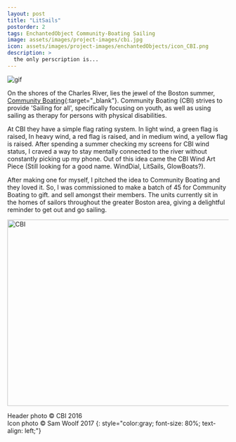 ```yaml
---
layout: post
title: "LitSails"
postorder: 2
tags: EnchantedObject Community-Boating Sailing
image: assets/images/project-images/cbi.jpg
icon: assets/images/project-images/enchantedObjects/icon_CBI.png
description: >
  the only perscription is...
---
```


![gif](../assets/images/project-images/enchantedObjects/CBI.gif)

On the shores of the Charles River, lies the jewel of the Boston summer, [Community Boating](https://www.community-boating.org/){:target="_blank"}. Community Boating (CBI) strives to provide 'Sailing for all', specifically focusing on youth, as well as using sailing as therapy for persons with physical disabilities.  

At CBI they have a simple flag rating system. In light wind, a green flag is raised, In heavy wind, a red flag is raised, and in medium wind, a yellow flag is raised. After spending a summer checking my screens for CBI wind status, I craved a way to stay mentally connected to the river without constantly picking up my phone. Out of this idea came the CBI Wind Art Piece (Still looking for a good name. WindDial, LitSails, GlowBoats?). 

After making one for myself, I pitched the idea to Community Boating and they loved it. So, I was commissioned to make a batch of 45 for Community Boating to gift. and sell amongst their members. The units currently sit in the homes of sailors throughout the greater Boston area, giving a delightful reminder to get out and go sailing.

<a data-flickr-embed="true"  href="https://www.flickr.com/photos/141235365@N08/albums/72157661391728348" title="CBI"><img src="https://farm5.staticflickr.com/4484/37610861082_fcfd089da9_z.jpg" width="640" height="425" alt="CBI"></a><script async src="//embedr.flickr.com/assets/client-code.js" charset="utf-8"></script>

Header photo &copy; CBI 2016<br>
Icon photo &copy; Sam Woolf 2017
{: style="color:gray; font-size: 80%; text-align: left;"}
